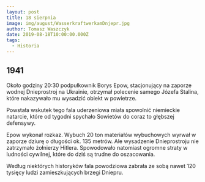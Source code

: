 ```yaml
---
layout: post
title: 18 sierpnia
image: img/august/WasserkraftwerkamDnjepr.jpg
author: Tomasz Waszczyk
date: 2019-08-18T10:00:00.000Z
tags:
  - Historia
---
```


## 1941

Około godziny 20:30 podpułkownik Borys Epow, stacjonujący na zaporze wodnej Dnieprostroj na Ukrainie, otrzymał polecenie samego Józefa Stalina, które nakazywało mu wysadzić obiekt w powietrze.

Powstała wskutek tego fala uderzeniowa miała spowolnić niemieckie natarcie, które od tygodni spychało Sowietów do coraz to głębszej defensywy.

Epow wykonał rozkaz. Wybuch 20 ton materiałów wybuchowych wyrwał w zaporze dziurę o długości ok. 135 metrów. Ale wysadzenie Dnieprostroju nie zatrzymało żołnierzy Hitlera. Spowodowało natomiast ogromne straty w ludności cywilnej, które do dziś są trudne do oszacowania.

Według niektórych historyków fala powodziowa zabrała ze sobą nawet 120 tysięcy ludzi zamieszkujących brzegi Dniepru.
